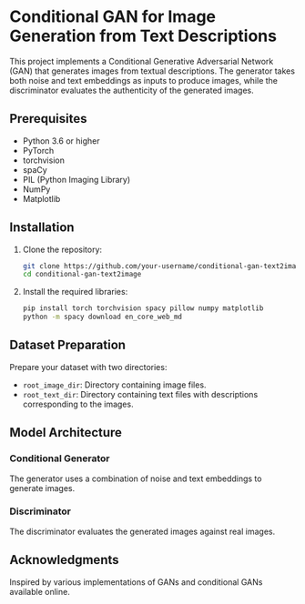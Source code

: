 # Conditional GAN for Image Generation from Text Descriptions

This project implements a Conditional Generative Adversarial Network (GAN) that generates images from textual descriptions. The generator takes both noise and text embeddings as inputs to produce images, while the discriminator evaluates the authenticity of the generated images.

## Prerequisites

- Python 3.6 or higher
- PyTorch
- torchvision
- spaCy
- PIL (Python Imaging Library)
- NumPy
- Matplotlib

## Installation

1. Clone the repository:
    ```bash
    git clone https://github.com/your-username/conditional-gan-text2image.git
    cd conditional-gan-text2image
    ```

2. Install the required libraries:
    ```bash
    pip install torch torchvision spacy pillow numpy matplotlib
    python -m spacy download en_core_web_md
    ```

## Dataset Preparation

Prepare your dataset with two directories:
- `root_image_dir`: Directory containing image files.
- `root_text_dir`: Directory containing text files with descriptions corresponding to the images.

## Model Architecture

### Conditional Generator
The generator uses a combination of noise and text embeddings to generate images.

### Discriminator
The discriminator evaluates the generated images against real images.

## Acknowledgments

Inspired by various implementations of GANs and conditional GANs available online.
